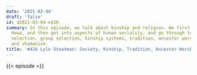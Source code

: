 ```yaml
---
date: '2021-02-04'
draft: 'false'
id: d2021-02-04-e426
summary: In this episode, we talk about kinship and religion. We first discuss the
  Hewa, and then get into aspects of human sociality, and go through topics like kin
  selection, group selection, kinship systems, tradition, ancestor worship, religion,
  and shamanism.
title: '#426 Lyle Steadman: Society, Kinship, Tradition, Ancestor Worship, and Religion'
---
```

{{< episode >}}
